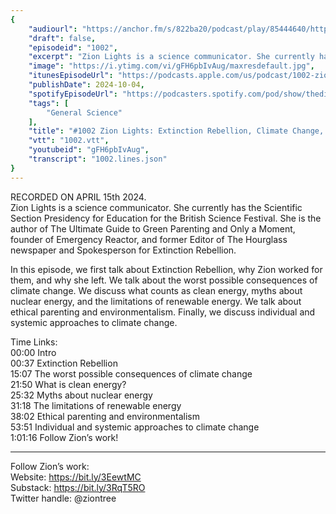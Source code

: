 ```yaml
---
{
	"audiourl": "https://anchor.fm/s/822ba20/podcast/play/85444640/https%3A%2F%2Fd3ctxlq1ktw2nl.cloudfront.net%2Fstaging%2F2024-3-15%2F1ec52e77-2bdb-6fc0-19ba-2257d8e54306.m4a",
	"draft": false,
	"episodeid": "1002",
	"excerpt": "Zion Lights is a science communicator. She currently has the Scientific Section Presidency for Education for the British Science Festival.  She is the author of The Ultimate Guide to Green Parenting and Only a Moment, founder of Emergency Reactor, and former Editor of The Hourglass newspaper and Spokesperson for Extinction Rebellion.",
	"image": "https://i.ytimg.com/vi/gFH6pbIvAug/maxresdefault.jpg",
	"itunesEpisodeUrl": "https://podcasts.apple.com/us/podcast/1002-zion-lights-extinction-rebellion-climate-change/id1451347236?i=1000671809142&uo=4",
	"publishDate": 2024-10-04,
	"spotifyEpisodeUrl": "https://podcasters.spotify.com/pod/show/thedissenter/episodes/1002-Zion-Lights-Extinction-Rebellion--Climate-Change--Nuclear-Energy--and-Ethical-Parenting-e2ie2j0",
	"tags": [
		"General Science"
	],
	"title": "#1002 Zion Lights: Extinction Rebellion, Climate Change, Nuclear Energy, and Ethical Parenting",
	"vtt": "1002.vtt",
	"youtubeid": "gFH6pbIvAug",
	"transcript": "1002.lines.json"
}
---
```

RECORDED ON APRIL 15th 2024.  
Zion Lights is a science communicator. She currently has the Scientific Section Presidency for Education for the British Science Festival.  She is the author of The Ultimate Guide to Green Parenting and Only a Moment, founder of Emergency Reactor, and former Editor of The Hourglass newspaper and Spokesperson for Extinction Rebellion.

In this episode, we first talk about Extinction Rebellion, why Zion worked for them, and why she left. We talk about the worst possible consequences of climate change. We discuss what counts as clean energy, myths about nuclear energy, and the limitations of renewable energy. We talk about ethical parenting and environmentalism. Finally, we discuss individual and systemic approaches to climate change.

Time Links:  
<time>00:00</time> Intro  
<time>00:37</time> Extinction Rebellion  
<time>15:07</time> The worst possible consequences of climate change  
<time>21:50</time> What is clean energy?  
<time>25:32</time> Myths about nuclear energy  
<time>31:18</time> The limitations of renewable energy  
<time>38:02</time> Ethical parenting and environmentalism  
<time>53:51</time> Individual and systemic approaches to climate change  
<time>1:01:16</time> Follow Zion’s work!

---

Follow Zion’s work:  
Website: https://bit.ly/3EewtMC  
Substack: https://bit.ly/3RqT5RO  
Twitter handle: @ziontree
